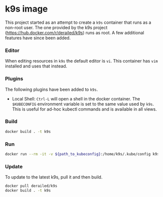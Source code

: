 # k9s image

This project started as an attempt to create a `k9s` container that runs as a
non-root user. The one provided by the k9s project
(https://hub.docker.com/r/derailed/k9s) runs as root. A few additional features
have since been added.

### Editor
When editing resources in `k9s` the default editor is `vi`. This container
has `vim` installed and uses that instead.

### Plugins
The following plugins have been added to `k9s`.

* Local Shell: `Ctrl-L` will open a shell in the docker container. The
  `$KUBECONFIG` environment variable is set to the same value used by `k9s`.
  This is useful for ad-hoc kubectl commands and is available in all views.
  
### Build

```bash
docker build . -t k9s
```

### Run

```bash
docker run --rm -it -v ${path_to_kubeconfig}:/home/k9s/.kube/config k9s
```

### Update

To update to the latest k9s, pull it and then build.

```bash
docker pull derailed/k9s
docker build . -t k9s
```
